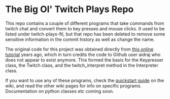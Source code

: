 # The Big Ol' Twitch Plays Repo

This repo contains a couple of different programs that take commands from twitch chat and convert them to key presses and mouse clicks. It used to be listed under twitch-plays-ftl, but that repo has been deleted to remove some sensitive information in the commit history as well as change the name. 

The original code for this project was obtained directly from [this online tutorial](https://www.wituz.com/make-your-own-twitch-plays-stream.html) years ago, which in turn credits the code to Github user aidraj who does not appear to exist anymore. This formed the basis for the Keypresser class, the Twitch class, and the twitch_interpret method in the Interpreter class.

If you want to use any of these programs, check the [quickstart guide](https://github.com/Updownbanana/Twitch-Plays-FTL/wiki/Quickstart-Guide) on the wiki, and read the other wiki pages for info on specific programs. Documentation on python classes etc coming soon. 
